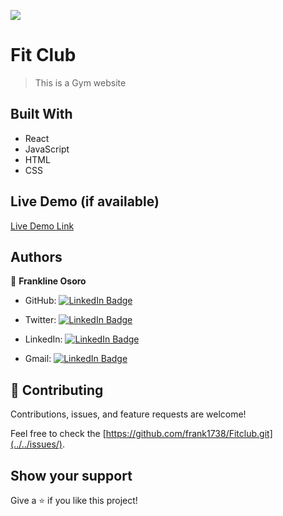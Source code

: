 ![](https://img.shields.io/badge/Microverse-blueviolet)

# Fit Club

> This is a Gym website

## Built With

- React
- JavaScript
- HTML
- CSS

## Live Demo (if available)

[Live Demo Link](https://livedemo.com)

## Authors

👤 **Frankline Osoro**

- GitHub: [![LinkedIn Badge](https://img.shields.io/badge/-frank1738-black?logo=LinkedIn&logoColor=0A66C2&style=plastic)](https://github.com/frank1738)

- Twitter: [![LinkedIn Badge](https://img.shields.io/badge/-frank1738-black?logo=LinkedIn&logoColor=0A66C2&style=plastic)](https://twitter.com/frankhiggins08)

- LinkedIn: [![LinkedIn Badge](https://img.shields.io/badge/-frank1738-black?logo=LinkedIn&logoColor=0A66C2&style=plastic)](http://www.linkedin.com/in/frankline-osoro-b526ba18b)

- Gmail: [![LinkedIn Badge](https://img.shields.io/badge/-frank1738-black?logo=LinkedIn&logoColor=0A66C2&style=plastic)](mailto:franklineosoro08@gmail.com)

## 🤝 Contributing

Contributions, issues, and feature requests are welcome!

Feel free to check the [https://github.com/frank1738/Fitclub.git](../../issues/).

## Show your support

Give a ⭐️ if you like this project!
